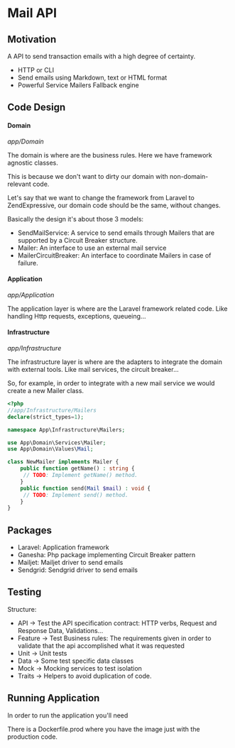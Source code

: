 <h1>Mail API</h1>

## Motivation

A API to send transaction emails with a high degree of certainty.

- HTTP or CLI
- Send emails using Markdown, text or HTML format
- Powerful Service Mailers Fallback engine

## Code Design

#### Domain
<i>app/Domain</i>

The domain is where are the business rules. Here we have framework agnostic classes.

This is because we don't want to dirty our domain with non-domain-relevant code. 

Let's say that we want to change the framework from Laravel to ZendExpressive, our domain code
should be the same, without changes.

Basically the design it's about those 3 models:
* SendMailService: A service to send emails through Mailers that are supported by a Circuit Breaker structure.
* Mailer: An interface to use an external mail service 
* MailerCircuitBreaker: An interface to coordinate Mailers in case of failure.

#### Application
<i>app/Application</i>

The application layer is where are the Laravel framework related code.
Like handling Http requests, exceptions, queueing...

#### Infrastructure
<i>app/Infrastructure</i>

The infrastructure layer is where are the adapters to integrate the domain
with external tools.
Like mail services, the circuit breaker...

So, for example, in order to integrate with a new mail service we would create
a new Mailer class.
```php
<?php
//app/Infrastructure/Mailers
declare(strict_types=1);

namespace App\Infrastructure\Mailers;

use App\Domain\Services\Mailer;
use App\Domain\Values\Mail;

class NewMailer implements Mailer {
    public function getName() : string {
     // TODO: Implement getName() method.
    }
    public function send(Mail $mail) : void {
     // TODO: Implement send() method.
    }
}
```

## Packages

* Laravel: Application framework
* Ganesha: Php package implementing Circuit Breaker pattern
* Mailjet: Mailjet driver to send emails
* Sendgrid: Sendgrid driver to send emails

## Testing

Structure:
* API -> Test the API specification contract: HTTP verbs, Request and Response Data, Validations...
* Feature -> Test Business rules: The requirements 
given in order to validate that the api accomplished what it was requested
* Unit -> Unit tests
* Data -> Some test specific data classes
* Mock -> Mocking services to test isolation
* Traits -> Helpers to avoid duplication of code. 

## Running Application

In order to run the application you'll need 

There is a Dockerfile.prod where you have the image just with the production code.
